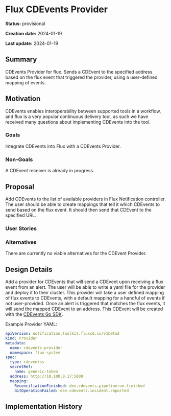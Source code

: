 # Flux CDEvents Provider

<!--
The title must be short and descriptive.
-->

**Status:** provisional

<!--
Status represents the current state of the RFC.
Must be one of `provisional`, `implementable`, `implemented`, `deferred`, `rejected`, `withdrawn`, or `replaced`.
-->

**Creation date:** 2024-01-19

**Last update:** 2024-01-19

## Summary

CDEvents Provider for flux. Sends a CDEvent to the specified address based on the flux event that triggered the provider, using a user-defined mapping of events.
<!--
CDEvents Provider for flux. Sends a CDEvent to the specified address based on the flux event that triggered the provider.
-->

## Motivation

CDEvents enables interoperability between supported tools in a workflow, and flux is a very popular continuous delivery tool, as such we have received many questions about implementing CDEvents into the tool.
<!--
CDEvents enables interoperability between supported tools in a workflow, and flux is a very popular continuous delivery tool, as such we have received many questions about implementing CDEvents into the tool.
-->

### Goals

Integrate CDEvents into Flux with a CDEvents Provider.

<!--
Integrate CDEvents into Flux with a CDEvents Provider.
-->

### Non-Goals

A CDEvent receiver is already in progress.

<!--
A CDEvent receiver is already in progress.
-->

## Proposal

Add CDEvents to the list of available providers in Flux Notification controller. The user should be able to create mappings that tell it which CDEvents to send based on the flux event. It should then send that CDEvent to the specified URL.
<!--
Add CDEvents to the list of available providers in Flux Notification controller. The user should be able to create mappings that tell it which CDEvents to send based on the flux event. It should then send that CDEvent to the specified URL.
-->

### User Stories

<!--
Optional if existing discussions and/or issues are linked in the motivation section.
-->

### Alternatives

There are currently no viable alternatives for the CDEvent Provider.
<!--
Certain use cases for CDEvents could be done alternatively using available providers such as the generic webhook.
-->

## Design Details

Add a provider for CDEvents that will send a CDEvent upon receiving a flux event from an alert. The user will be able to write a yaml file for the provider and deploy it to their cluster. This provider will take a user defined mapping of flux events to CDEvents, with a default mapping for a handful of events if not user-provided. Once an alert is triggered that matches the flux events, it will send the mapped CDEvent to an address. This CDEvent will be created with the [CDEvents Go SDK](https://github.com/cdevents/sdk-go).

Example Provider YAML:

```yaml
apiVersion: notification.toolkit.fluxcd.io/v1beta2
kind: Provider
metadata:
  name: cdevents-provider
  namespace: flux-system
spec:
  type: cdeventss
  secretRef:
    name: generic-token
  address: http://10.100.0.17:5000
  mapping: 
    ReconciliationFinished: dev.cdevents.pipelinerun.finished
    GitOperationFailed: dev.cdevents.incident.reported

```

<!--
This section should contain enough information that the specifics of your
change are understandable. This may include API specs and code snippets.

The design details should address at least the following questions:
- How can this feature be enabled / disabled?
- Does enabling the feature change any default behavior?
- Can the feature be disabled once it has been enabled?
- How can an operator determine if the feature is in use?
- Are there any drawbacks when enabling this feature?
-->

## Implementation History

<!--
Major milestones in the lifecycle of the RFC such as:
- The first Flux release where an initial version of the RFC was available.
- The version of Flux where the RFC graduated to general availability.
- The version of Flux where the RFC was retired or superseded.
-->
